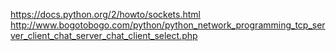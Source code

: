
https://docs.python.org/2/howto/sockets.html
http://www.bogotobogo.com/python/python_network_programming_tcp_server_client_chat_server_chat_client_select.php
